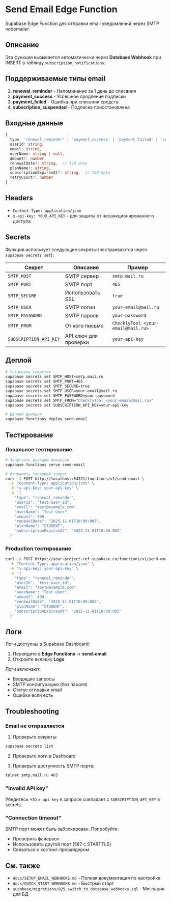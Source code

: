 # Send Email Edge Function

Supabase Edge Function для отправки email уведомлений через SMTP nodemailer.

## Описание

Эта функция вызывается автоматически через **Database Webhook** при INSERT в таблицу `subscription_notifications`.

## Поддерживаемые типы email

1. **renewal_reminder** - Напоминание за 1 день до списания
2. **payment_success** - Успешное продление подписки
3. **payment_failed** - Ошибка при списании средств
4. **subscription_suspended** - Подписка приостановлена

## Входные данные

```typescript
{
  type: 'renewal_reminder' | 'payment_success' | 'payment_failed' | 'subscription_suspended',
  userId: string,
  email: string,
  userName: string | null,
  amount?: number,
  renewalDate?: string,  // ISO date
  planName?: string,
  subscriptionExpiresAt?: string,  // ISO date
  retryCount?: number
}
```

## Headers

- `Content-Type: application/json`
- `x-api-key: YOUR_API_KEY` - для защиты от несанкционированного доступа

## Secrets

Функция использует следующие секреты (настраиваются через `supabase secrets set`):

| Секрет | Описание | Пример |
|--------|----------|--------|
| `SMTP_HOST` | SMTP сервер | `smtp.mail.ru` |
| `SMTP_PORT` | SMTP порт | `465` |
| `SMTP_SECURE` | Использовать SSL | `true` |
| `SMTP_USER` | SMTP логин | `your-email@mail.ru` |
| `SMTP_PASSWORD` | SMTP пароль | `your-password` |
| `SMTP_FROM` | От кого письмо | `ChecklyTool <your-email@mail.ru>` |
| `SUBSCRIPTION_API_KEY` | API ключ для проверки | `your-api-key` |

## Деплой

```bash
# Установка секретов
supabase secrets set SMTP_HOST=smtp.mail.ru
supabase secrets set SMTP_PORT=465
supabase secrets set SMTP_SECURE=true
supabase secrets set SMTP_USER=your-email@mail.ru
supabase secrets set SMTP_PASSWORD=your-password
supabase secrets set SMTP_FROM="ChecklyTool <your-email@mail.ru>"
supabase secrets set SUBSCRIPTION_API_KEY=your-api-key

# Деплой функции
supabase functions deploy send-email
```

## Тестирование

### Локальное тестирование

```bash
# Запустить функцию локально
supabase functions serve send-email

# Отправить тестовый запрос
curl -X POST http://localhost:54321/functions/v1/send-email \
  -H "Content-Type: application/json" \
  -H "x-api-key: your-api-key" \
  -d '{
    "type": "renewal_reminder",
    "userId": "test-user-id",
    "email": "test@example.com",
    "userName": "Test User",
    "amount": 499,
    "renewalDate": "2025-11-01T10:00:00Z",
    "planName": "STUDENT",
    "subscriptionExpiresAt": "2025-11-01T10:00:00Z"
  }'
```

### Production тестирование

```bash
curl -X POST https://your-project-ref.supabase.co/functions/v1/send-email \
  -H "Content-Type: application/json" \
  -H "x-api-key: your-api-key" \
  -d '{
    "type": "renewal_reminder",
    "userId": "test-user-id",
    "email": "test@example.com",
    "userName": "Test User",
    "amount": 499,
    "renewalDate": "2025-11-01T10:00:00Z",
    "planName": "STUDENT",
    "subscriptionExpiresAt": "2025-11-01T10:00:00Z"
  }'
```

## Логи

Логи доступны в Supabase Dashboard:

1. Перейдите в **Edge Functions** → **send-email**
2. Откройте вкладку **Logs**

Логи включают:
- Входящие запросы
- SMTP конфигурацию (без пароля)
- Статус отправки email
- Ошибки если есть

## Troubleshooting

### Email не отправляется

1. Проверьте секреты:
```bash
supabase secrets list
```

2. Проверьте логи в Dashboard

3. Проверьте доступность SMTP порта:
```bash
telnet smtp.mail.ru 465
```

### "Invalid API key"

Убедитесь что `x-api-key` в запросе совпадает с `SUBSCRIPTION_API_KEY` в secrets.

### "Connection timeout"

SMTP порт может быть заблокирован. Попробуйте:
- Проверить файервол
- Использовать другой порт (587 с STARTTLS)
- Связаться с хостинг-провайдером

## См. также

- `docs/SETUP_EMAIL_WEBHOOKS.md` - Полная документация по настройке
- `docs/QUICK_START_WEBHOOKS.md` - Быстрый старт
- `supabase/migrations/029_switch_to_database_webhooks.sql` - Миграция для БД
